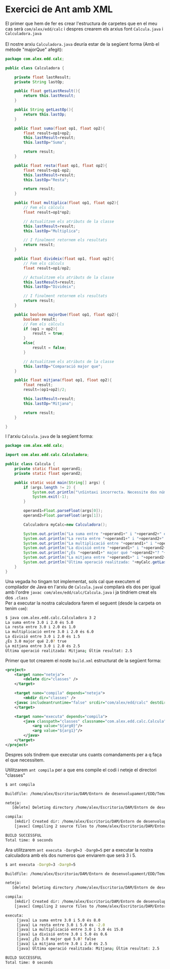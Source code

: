 # Exercici de Ant amb XML



El primer que hem de fer es crear l'estructura de carpetes que en el meu cas serà `com/alex/edd/calc` i despres crearem els arxius font `Calcula.java` i `Calculadora.java`\
\
El nostre arxiu `Calculadora.java` deuría estar de la següent forma (Amb el métode "majorQue" afegit):

```java
package com.alex.edd.calc;

public class Calculadora {

    private float lastResult;
    private String lastOp;

    public float getLastResult(){
        return this.lastResult;
    }

    public String getLastOp(){
        return this.lastOp;
    }

    public float suma(float op1, float op2){
        float result=op1+op2;
        this.lastResult=result;
        this.lastOp="Suma";

        return result;
    }

    public float resta(float op1, float op2){
        float result=op1-op2;
        this.lastResult=result;
        this.lastOp="Resta";

        return result;
    }

    public float multiplica(float op1, float op2){
        // Fem els càlculs
        float result=op1*op2;

        // Actualitzem els atributs de la classe
        this.lastResult=result;
        this.lastOp="Multiplica";

        // I finalment retornem els resultats
        return result;
    }

    public float divideix(float op1, float op2){
        // Fem els càlculs
        float result=op1/op2;

        // Actualitzem els atributs de la classe
        this.lastResult=result;
        this.lastOp="Divideix";

        // I finalment retornem els resultats
        return result;
    }

    public boolean majorQue(float op1, float op2){
        boolean result;
        // Fem els càlculs
        if (op1 > op2){
            result = true;
        }
        else{
            result = false;
        }

        // Actualitzem els atributs de la classe
        this.lastOp="Comparació major que";
    }

    public float mitjana(float op1, float op2){
        float result;
        result=(op1+op2)/2;

        this.lastResult=result;
        this.lastOp="Mitjana";

        return result;
    }

}
```

I l'arxiu `Calcula.java` de la següent forma:

```java
package com.alex.edd.calc;

import com.alex.edd.calc.Calculadora;

public class Calcula {
    private static float operand1;
    private static float operand2;

    public static void main(String[] args) {
        if (args.length != 2) {
            System.out.println("\nSintaxi incorrecta. Necessite dos números.");
            System.exit(-1);
        }

        operand1=Float.parseFloat(args[0]);
        operand2=Float.parseFloat(args[1]);

        Calculadora myCalc=new Calculadora();

        System.out.println("La suma entre "+operand1+" i "+operand2+" és "+myCalc.suma(operand1, operand2));
        System.out.println("La resta entre "+operand1+" i "+operand2+" és "+myCalc.resta(operand1, operand2));
        System.out.println("La multiplicació entre "+operand1+" i "+operand2+" és "+myCalc.multiplica(operand1, operand2));
        System.out.println("La divisió entre "+operand1+" i "+operand2+" és "+myCalc.divideix(operand1, operand2));
        System.out.println("¿És "+operand1+" major qué "+operand2+"? "+myCalc.majorQue(operand1, operand2));
        System.out.println("La mitjana entre "+operand1+" i "+operand2+" és: "+myCalc.mitjana(operand1, operand2));
        System.out.println("Última operació realitzada: "+myCalc.getLastOp()+" | Últim resultat no lógic: "+myCalc.getLastResult());
    }
}
```

Una vegada ho tingam tot implementat, sols cal que executem el compilador de Java en l'arxiu de `Calcula.java`i compilarà els dos per igual amb l'ordre `javac com/alex/edd/calc/Calcula.java` i ja tindriem creat els dos `.class`\
Per a executar la nostra calculadora farem el seguent (desde la carpeta on tenim `com`): 

```bash
$ java com.alex.edd.calc.Calculadora 3 2
La suma entre 3.0 i 2.0 és 5.0
La resta entre 3.0 i 2.0 és 1.0
La multiplicació entre 3.0 i 2.0 és 6.0
La divisió entre 3.0 i 2.0 és 1.5
¿És 3.0 major qué 2.0? true
La mitjana entre 3.0 i 2.0 és 2.5
Última operació realitzada: Mitjana; Últim resultat: 2.5
```

Primer que tot crearem el noste `build.xml` estructurat de la següent forma:

```xml
<project>
    <target name="neteja">
        <delete dir="classes" />
    </target>

    <target name="compila" depends="neteja">
        <mkdir dir="classes" />
    <javac includeantruntime="false" srcdir="com/alex/edd/calc" destdir="classes" />
    </target>

    <target name="executa" depends="compila">
        <java classpath="classes" classname="com.alex.edd.calc.Calcula">
            <arg value="${arg0}"/>
            <arg value="${arg1}"/>
        </java>
    </target>
</project>
```

Despres sols tindrem que executar uns cuants comandaments per a q faça el que necessitem.

Utilitzarem `ant compila` per a que ens compile el codi i neteje el directori "classes"

```bash
$ ant compila

Buildfile: /home/alex/Escritorio/DAM/Entorn de desenvolupament/EDD/Tema 4/TO-DOs/TO-DOs Java - Ant/Codis font/build.xml

neteja:
   [delete] Deleting directory /home/alex/Escritorio/DAM/Entorn de desenvolupament/EDD/Tema 4/TO-DOs/TO-DOs Java - Ant/Codis font/classes

compila:
    [mkdir] Created dir: /home/alex/Escritorio/DAM/Entorn de desenvolupament/EDD/Tema 4/TO-DOs/TO-DOs Java - Ant/Codis font/classes
    [javac] Compiling 2 source files to /home/alex/Escritorio/DAM/Entorn de desenvolupament/EDD/Tema 4/TO-DOs/TO-DOs Java - Ant/Codis font/classes

BUILD SUCCESSFUL
Total time: 0 seconds
```

Ara utilitzarem `ant executa -Darg0=3 -Darg0=5` per a executar la nostra calculadora amb els dos numeros que enviarem que serà 3 i 5.

```bash
$ ant executa -Darg0=3 -Darg0=5

Buildfile: /home/alex/Escritorio/DAM/Entorn de desenvolupament/EDD/Tema 4/TO-DOs/TO-DOs Java - Ant/Codis font/build.xml

neteja:
   [delete] Deleting directory /home/alex/Escritorio/DAM/Entorn de desenvolupament/EDD/Tema 4/TO-DOs/TO-DOs Java - Ant/Codis font/classes

compila:
    [mkdir] Created dir: /home/alex/Escritorio/DAM/Entorn de desenvolupament/EDD/Tema 4/TO-DOs/TO-DOs Java - Ant/Codis font/classes
    [javac] Compiling 2 source files to /home/alex/Escritorio/DAM/Entorn de desenvolupament/EDD/Tema 4/TO-DOs/TO-DOs Java - Ant/Codis font/classes

executa:
     [java] La suma entre 3.0 i 5.0 és 8.0
     [java] La resta entre 3.0 i 5.0 és -2.0
     [java] La multiplicació entre 3.0 i 5.0 és 15.0
     [java] La divisió entre 3.0 i 5.0 és 0.6
     [java] ¿És 3.0 major qué 5.0? false
     [java] La mitjana entre 3.0 i 2.0 és 2.5
     [java] Última operació realitzada: Mitjana; Últim resultat: 2.5

BUILD SUCCESSFUL
Total time: 0 seconds
```
